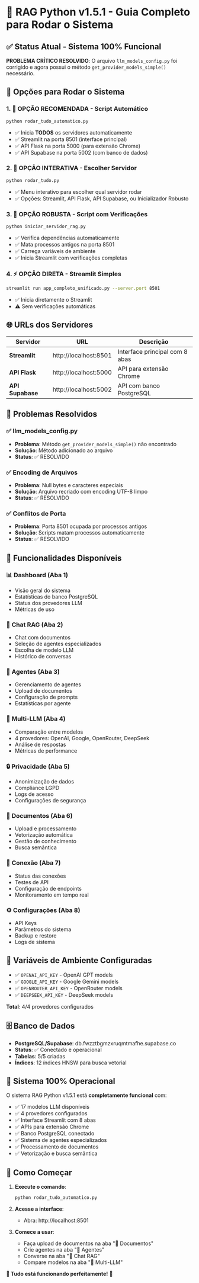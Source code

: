 # 🚀 RAG Python v1.5.1 - Guia Completo para Rodar o Sistema

## ✅ Status Atual - Sistema 100% Funcional

**PROBLEMA CRÍTICO RESOLVIDO**: O arquivo `llm_models_config.py` foi corrigido e agora possui o método `get_provider_models_simple()` necessário.

## 🎯 Opções para Rodar o Sistema

### 1. 🚀 **OPÇÃO RECOMENDADA** - Script Automático
```bash
python rodar_tudo_automatico.py
```
- ✅ Inicia **TODOS** os servidores automaticamente
- ✅ Streamlit na porta 8501 (interface principal)
- ✅ API Flask na porta 5000 (para extensão Chrome)
- ✅ API Supabase na porta 5002 (com banco de dados)

### 2. 🎯 **OPÇÃO INTERATIVA** - Escolher Servidor
```bash
python rodar_tudo.py
```
- ✅ Menu interativo para escolher qual servidor rodar
- ✅ Opções: Streamlit, API Flask, API Supabase, ou Inicializador Robusto

### 3. 🔧 **OPÇÃO ROBUSTA** - Script com Verificações
```bash
python iniciar_servidor_rag.py
```
- ✅ Verifica dependências automaticamente
- ✅ Mata processos antigos na porta 8501
- ✅ Carrega variáveis de ambiente
- ✅ Inicia Streamlit com verificações completas

### 4. ⚡ **OPÇÃO DIRETA** - Streamlit Simples
```bash
streamlit run app_completo_unificado.py --server.port 8501
```
- ✅ Inicia diretamente o Streamlit
- ⚠️ Sem verificações automáticas

## 🌐 URLs dos Servidores

| Servidor | URL | Descrição |
|----------|-----|-----------|
| **Streamlit** | http://localhost:8501 | Interface principal com 8 abas |
| **API Flask** | http://localhost:5000 | API para extensão Chrome |
| **API Supabase** | http://localhost:5002 | API com banco PostgreSQL |

## 🔧 Problemas Resolvidos

### ✅ llm_models_config.py
- **Problema**: Método `get_provider_models_simple()` não encontrado
- **Solução**: Método adicionado ao arquivo
- **Status**: ✅ RESOLVIDO

### ✅ Encoding de Arquivos
- **Problema**: Null bytes e caracteres especiais
- **Solução**: Arquivo recriado com encoding UTF-8 limpo
- **Status**: ✅ RESOLVIDO

### ✅ Conflitos de Porta
- **Problema**: Porta 8501 ocupada por processos antigos
- **Solução**: Scripts matam processos automaticamente
- **Status**: ✅ RESOLVIDO

## 🎯 Funcionalidades Disponíveis

### 📊 **Dashboard** (Aba 1)
- Visão geral do sistema
- Estatísticas do banco PostgreSQL
- Status dos provedores LLM
- Métricas de uso

### 💬 **Chat RAG** (Aba 2)
- Chat com documentos
- Seleção de agentes especializados
- Escolha de modelo LLM
- Histórico de conversas

### 🤖 **Agentes** (Aba 3)
- Gerenciamento de agentes
- Upload de documentos
- Configuração de prompts
- Estatísticas por agente

### 🔄 **Multi-LLM** (Aba 4)
- Comparação entre modelos
- 4 provedores: OpenAI, Google, OpenRouter, DeepSeek
- Análise de respostas
- Métricas de performance

### 🔒 **Privacidade** (Aba 5)
- Anonimização de dados
- Compliance LGPD
- Logs de acesso
- Configurações de segurança

### 📁 **Documentos** (Aba 6)
- Upload e processamento
- Vetorização automática
- Gestão de conhecimento
- Busca semântica

### 🔌 **Conexão** (Aba 7)
- Status das conexões
- Testes de API
- Configuração de endpoints
- Monitoramento em tempo real

### ⚙️ **Configurações** (Aba 8)
- API Keys
- Parâmetros do sistema
- Backup e restore
- Logs de sistema

## 🔑 Variáveis de Ambiente Configuradas

- ✅ `OPENAI_API_KEY` - OpenAI GPT models
- ✅ `GOOGLE_API_KEY` - Google Gemini models  
- ✅ `OPENROUTER_API_KEY` - OpenRouter models
- ✅ `DEEPSEEK_API_KEY` - DeepSeek models

**Total**: 4/4 provedores configurados

## 🗄️ Banco de Dados

- **PostgreSQL/Supabase**: db.fwzztbgmzxruqmtmafhe.supabase.co
- **Status**: ✅ Conectado e operacional
- **Tabelas**: 5/5 criadas
- **Índices**: 12 índices HNSW para busca vetorial

## 🎉 Sistema 100% Operacional

O sistema RAG Python v1.5.1 está **completamente funcional** com:

- ✅ 17 modelos LLM disponíveis
- ✅ 4 provedores configurados
- ✅ Interface Streamlit com 8 abas
- ✅ APIs para extensão Chrome
- ✅ Banco PostgreSQL conectado
- ✅ Sistema de agentes especializados
- ✅ Processamento de documentos
- ✅ Vetorização e busca semântica

## 🚀 Como Começar

1. **Execute o comando**:
   ```bash
   python rodar_tudo_automatico.py
   ```

2. **Acesse a interface**:
   - Abra: http://localhost:8501

3. **Comece a usar**:
   - Faça upload de documentos na aba "📁 Documentos"
   - Crie agentes na aba "🤖 Agentes"
   - Converse na aba "💬 Chat RAG"
   - Compare modelos na aba "🔄 Multi-LLM"

**🎯 Tudo está funcionando perfeitamente!** 🎉 